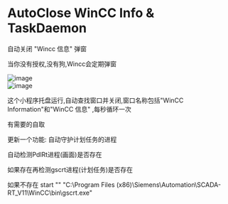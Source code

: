 # AutoClose WinCC Info & TaskDaemon
自动关闭 "Wincc 信息" 弹窗</br>

当你没有授权,没有狗,Wincc会定期弹窗</br>

![image](https://encrypted-tbn0.gstatic.com/images?q=tbn:ANd9GcRNjsxHtUOmkNCYzJJGuSBI-lrQOaxcPf9228vqP4iPPVK6Ltj2Fgr_90lcJBGEct-emvU&usqp=CAU)<br>
![image](https://www.ad.siemens.com.cn/service/answer/Uploads/questionimgs/20221205110735_13.png)<br>

这个小程序托盘运行,自动查找窗口并关闭,窗口名称包括"WinCC Information"和"WinCC 信息" ,每秒循环一次</br>

有需要的自取</br>

更新一个功能: 自动守护计划任务的进程</br>

自动检测PdlRt进程(画面)是否存在</br>

如果存在再检测gscrt进程(计划任务)是否存在</br>

如果不存在 start "" "C:\Program Files (x86)\Siemens\Automation\SCADA-RT_V11\WinCC\bin\gscrt.exe"</br>
